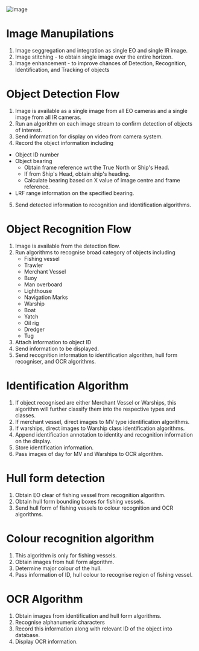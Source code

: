 ![image](https://github.com/user-attachments/assets/5f35bfe7-2c4d-4e2e-95b5-2f1e308a8f69)
# Image Manupilations
1. Image seggregation and integration as single EO and single IR image.
2. Image stitching - to obtain single image over the entire horizon.
3. Image enhancement - to improve chances of Detection, Recognition, Identification, and Tracking of objects

# Object Detection Flow
1. Image is available as a single image from all EO cameras and a single image from all IR cameras.
2. Run an algorithm on each image stream to confirm detection of objects of interest.
3. Send information for display on video from camera system.
4. Record the object information including
  - Object ID number
  - Object bearing
    - Obtain frame reference wrt the True North or Ship's Head.
    - If from Ship's Head, obtain ship's heading.
    - Calculate bearing based on X value of image centre and frame reference.
  - LRF range information on the specified bearing.
5. Send detected information to recognition and identification algorithms.

# Object Recognition Flow
1. Image is available from the detection flow.
2. Run algorithms to recognise broad category of objects including
   - Fishing vessel
   - Trawler
   - Merchant Vessel
   - Buoy
   - Man overboard
   - Lighthouse
   - Navigation Marks
   - Warship
   - Boat
   - Yatch
   - Oil rig
   - Dredger
   - Tug
4. Attach information to object ID
5. Send information to be displayed.
6. Send recognition information to identification algorithm, hull form recogniser, and OCR algorithms.

# Identification Algorithm
1. If object recognised are either Merchant Vessel or Warships, this algorithm will further classify them into the respective types and classes.
2. If merchant vessel, direct images to MV type identification algorithms.
3. If warships, direct images to Warship class identification algorithms.
4. Append identification annotation to identity and recognition information on the display.
5. Store identification information.
6. Pass images of day for MV and Warships to OCR algorithm.

# Hull form detection
1. Obtain EO clear of fishing vessel from recognition algorithm.
2. Obtain hull form bounding boxes for fishing vessels.
3. Send hull form of fishing vessels to colour recognition and OCR algorithms.

# Colour recognition algorithm
1. This algorithm is only for fishing vessels.
2. Obtain images from hull form algorithm.
3. Determine major colour of the hull.
4. Pass information of ID, hull colour to recognise region of fishing vessel.

# OCR Algorithm
1. Obtain images from identification and hull form algorithms.
2. Recognise alphanumeric characters
3. Record this information along with relevant ID of the object into database.
4. Display OCR information.
